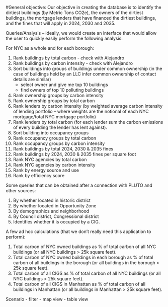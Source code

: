 #General objective:
Our objective in creating the database is to identify the dirtiest buildings (by Metric Tons CO2e), the owners of the dirtiest buildings, the mortgage lenders that have financed the dirtiest buildings, and the fines that will apply in 2024, 2030 and 2035.

Queries/Analysis – ideally, we would create an interface that would allow the user to quickly easily perform the following analysis:

For NYC as a whole and for each borough:

1)    Rank buildings by total carbon - check with Alejandro
2)    Rank buildings by carbon intensity - check with Alejandro
3)    Sort buildings into groups of buildings under common ownership (in the case of buildings held by an LLC infer common ownership of contact details are similar)
      - select owner and give me top 10 buildings
      - find owners of top 10 polluting buildings
4)    Rank ownership groups by carbon intensity
5)    Rank ownership groups by total carbon
6)    Rank lenders by carbon intensity (by weighted average carbon intensity of lending portfolio – where weights are the notional of each NYC mortgage/total NYC mortgage portfolio)
7)    Rank lenders by total carbon (for each lender sum the carbon emissions of every building the lender has lent against).
8)    Sort building into occupancy groups
9)    Rank occupancy groups by total carbon
10) Rank occupancy groups by carbon intensity
11) Rank buildings by total 2024, 2030 & 2035 fines
12) Rank buildings by 2024, 2030 & 2035 fines per square foot
13) Rank NYC agencies by total carbon
14) Rank NYC agencies by carbon intensity
15) Rank by energy source and use
16) Rank by efficiency score

Some queries that can be obtained after a connection  with PLUTO and other sources:
1) By whether located in historic district
2) By whether located in Opportunity Zone
3) By demographics and neighborhood
4) By Council district, Congressional district
5) Identifies whether it is occupied by a CIG.

A few ad hoc calculations (that we don’t really need this application to perform):

1) Total carbon of NYC owned buildings as % of total carbon of all NYC buildings (or all NYC buildings > 25k square feet).
2)  Total carbon of NYC owned buildings in each borough as % of total carbon of all buildings in the borough (or all buildings in the borough > 25k square feet).
3) Total carbon of all CIGS as % of total carbon of all NYC buildings (or all NYC buildings > 25k square feet).
4) Total carbon of all CIGS in Manhattan as % of total carbon of all buildings in Manhattan (or all buildings in Manhattan > 25k square feet).


Scenario - filter - map view - table view
